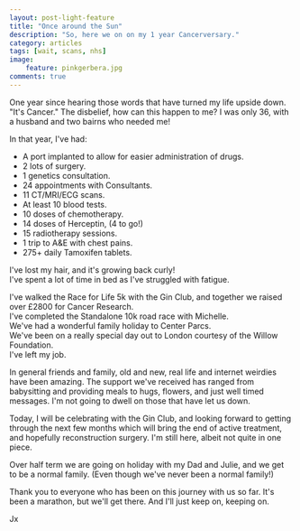 ```yaml
---
layout: post-light-feature
title: "Once around the Sun"
description: "So, here we on on my 1 year Cancerversary."
category: articles
tags: [wait, scans, nhs]
image:
    feature: pinkgerbera.jpg
comments: true
---
```


One year since hearing those words that have turned my life upside down. "It's Cancer."  The disbelief, how can this happen to me? I was only 36, with a husband and two bairns who needed me!

In that year, I've had:

* A port implanted to allow for easier administration of drugs.
* 2 lots of surgery.
* 1 genetics consultation.
* 24 appointments with Consultants.
* 11 CT/MRI/ECG scans.
* At least 10 blood tests.
* 10 doses of chemotherapy.
* 14 doses of Herceptin, (4 to go!)
* 15 radiotherapy sessions.
* 1 trip to A&E with chest pains.
* 275+ daily Tamoxifen tablets.

I've lost my hair, and it's growing back curly!<br>
I've spent a lot of time in bed as I've struggled with fatigue.

I've walked the Race for Life 5k with the Gin Club, and together we raised over £2800 for Cancer Research.<br>
I've completed the Standalone 10k road race with Michelle.<br>
We've had a wonderful family holiday to Center Parcs.<br>
We've been on a really special day out to London courtesy of the Willow Foundation.<br>
I've left my job.

In general friends and family, old and new, real life and internet weirdies have been amazing. The support we've received has ranged from babysitting and providing meals to hugs, flowers, and just well timed messages. I'm not going to dwell on those that have let us down.

Today, I will be celebrating with the Gin Club, and looking forward to getting through the next few months which will bring the end of active treatment, and hopefully reconstruction surgery. I'm still here, albeit not quite in one piece.

Over half term we are going on holiday with my Dad and Julie, and we get to be a normal family. (Even though we've never been a normal family!)

Thank you to everyone who has been on this journey with us so far. It's been a marathon, but we'll get there. And I'll just keep on, keeping on.

Jx
